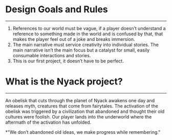 # Design Goals and Rules
---
1. References to our world must be vague, if a player doesn’t understand a reference to something made in the world and is confused by that, that makes the player feel out of a joke and breaks immersion.
2. The main narrative must service creativity into individual stories. The main narrative isn’t the main focus but a catalyst for small, easily consumable interactions and stories.
3. This is our first project, it doesn’t have to be perfect.

# What is the Nyack project?
---
An obelisk that cuts through the planet of Nyack awakens one day and releases myth, creatures that come from fairytales. The activation of the obelisk was triggered by a civilization that abandoned and thought their old cultures were foolish. Our player lands into the underworld where the aftermath of the activation has unfolded.


*"We don’t abandoned old ideas, we make progress while remembering."